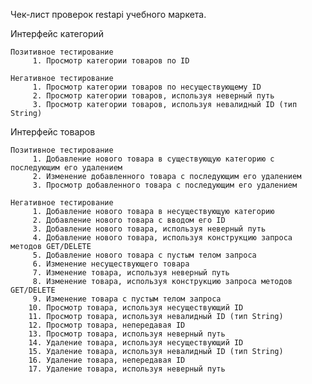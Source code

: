 Чек-лист проверок restapi учебного маркета.

Интерфейс категорий

	Позитивное тестирование
		 1. Просмотр категории товаров по ID

	Негативное тестирование
		 1. Просмотр категории товаров по несуществующему ID
		 2. Просмотр категории товаров, используя неверный путь
		 3. Просмотр категории товаров, используя невалидный ID (тип String)

Интерфейс товаров
	
	Позитивное тестирование
		 1. Добавление нового товара в существующую категорию с последующим его удалением
		 2. Изменение добавленного товара с последующим его удалением
		 3. Просмотр добавленного товара с последующим его удалением	
	
	Негативное тестирование
		 1. Добавление нового товара в несуществующую категорию
		 2. Добавление нового товара с вводом его ID
		 3. Добавление нового товара, используя неверный путь
		 4. Добавление нового товара, используя конструкцию запроса методов GET/DELETE
		 5. Добавление нового товара с пустым телом запроса
		 6. Изменение несуществующего товара
		 7. Изменение товара, используя неверный путь
		 8. Изменение товара, используя конструкцию запроса методов GET/DELETE
		 9. Изменение товара с пустым телом запроса
		10. Просмотр товара, используя несуществующий ID
		11. Просмотр товара, используя невалидный ID (тип String)
		12. Просмотр товара, непередавая ID
		13. Просмотр товара, используя неверный путь
		14. Удаление товара, используя несуществующий ID
		15. Удаление товара, используя невалидный ID (тип String)
		16. Удаление товара, непередавая ID
		17. Удаление товара, используя неверный путь
		